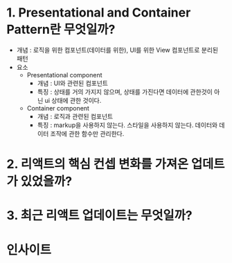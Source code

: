 # 1. Presentational and Container Pattern란 무엇일까?
- 개념 : 로직을 위한 컴포넌트(데이터를 위한), UI를 위한 View 컴포넌트로 분리된 패턴
- 요소
  - Presentational component
    - 개념 : UI와 관련된 컴포넌트
    - 특징 : 상태를 거의 가지지 않으며, 상태를 가진다면 데이터에 관한것이 아닌 ui 상태에 관한 것이다.
  - Container component
    - 개념 : 로직과 관련된 컴포넌트
    - 특징 : markup을 사용하지 않는다. 스타일을 사용하지 않는다. 데이터와 데이터 조작에 관한 함수만 관리한다.

# 2. 리액트의 핵심 컨셉 변화를 가져온 업데트가 있었을까?

# 3. 최근 리액트 업데이트는 무엇일까?

# 인사이트